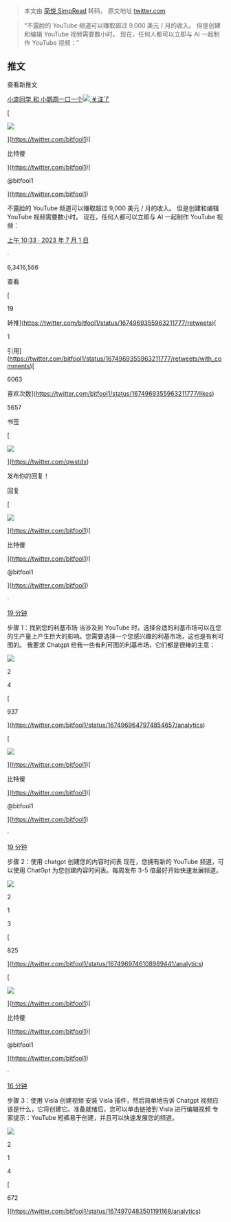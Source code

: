 > 本文由 [简悦 SimpRead](http://ksria.com/simpread/) 转码， 原文地址 [twitter.com](https://twitter.com/bitfool1/status/1674969355963211777)

> “不露脸的 YouTube 频道可以赚取超过 9,000 美元 / 月的收入。 但是创建和编辑 YouTube 视频需要数小时。 现在，任何人都可以立即与 AI 一起制作 YouTube 视频：”

推文
--

查看新推文

[小庞同学 和 小鹦鹉一口一个![](https://abs-0.twimg.com/emoji/v2/svg/1f367.svg) 关注了](https://twitter.com/i/timeline)

[

![](https://pbs.twimg.com/profile_images/1650344223596740608/CFoZsDZq_bigger.jpg)

](https://twitter.com/bitfool1)[

比特傻

](https://twitter.com/bitfool1)[

@bitfool1

](https://twitter.com/bitfool1)

不露脸的 YouTube 频道可以赚取超过 9,000 美元 / 月的收入。 但是创建和编辑 YouTube 视频需要数小时。 现在，任何人都可以立即与 AI 一起制作 YouTube 视频：

[上午 10:33 · 2023 年 7 月 1 日](https://twitter.com/bitfool1/status/1674969355963211777)

·

6,3416,566

查看

[

19

转推](https://twitter.com/bitfool1/status/1674969355963211777/retweets)[

1

引用](https://twitter.com/bitfool1/status/1674969355963211777/retweets/with_comments)[

6063

喜欢次数](https://twitter.com/bitfool1/status/1674969355963211777/likes)

5657

书签

[

![](https://pbs.twimg.com/profile_images/1602695002735271941/fcdA2znZ_bigger.jpg)

](https://twitter.com/qwstdx)

发布你的回复！

回复

[

![](https://pbs.twimg.com/profile_images/1650344223596740608/CFoZsDZq_bigger.jpg)

](https://twitter.com/bitfool1)[

比特傻

](https://twitter.com/bitfool1)[

@bitfool1

](https://twitter.com/bitfool1)

·

[19 分钟](https://twitter.com/bitfool1/status/1674969647974854657)

步骤 1：找到您的利基市场 当涉及到 YouTube 时，选择合适的利基市场可以在您的生产量上产生巨大的影响。您需要选择一个您感兴趣的利基市场，这也是有利可图的。 我要求 Chatgpt 给我一些有利可图的利基市场，它们都是很棒的主意：

![](https://pbs.twimg.com/ext_tw_video_thumb/1674969607982161922/pu/img/cUg-hlRTimf9RxEd.jpg)

2

4

[

937

](https://twitter.com/bitfool1/status/1674969647974854657/analytics)

[

![](https://pbs.twimg.com/profile_images/1650344223596740608/CFoZsDZq_bigger.jpg)

](https://twitter.com/bitfool1)[

比特傻

](https://twitter.com/bitfool1)[

@bitfool1

](https://twitter.com/bitfool1)

·

[19 分钟](https://twitter.com/bitfool1/status/1674969746108989441)

步骤 2：使用 chatgpt 创建您的内容时间表 现在，您拥有新的 YouTube 频道，可以使用 ChatGpt 为您创建内容时间表。每周发布 3-5 倍最好开始快速发展频道。

![](https://pbs.twimg.com/ext_tw_video_thumb/1674969709740183553/pu/img/zlrXEI97urSj5SXJ.jpg)

2

1

3

[

825

](https://twitter.com/bitfool1/status/1674969746108989441/analytics)

[

![](https://pbs.twimg.com/profile_images/1650344223596740608/CFoZsDZq_bigger.jpg)

](https://twitter.com/bitfool1)[

比特傻

](https://twitter.com/bitfool1)[

@bitfool1

](https://twitter.com/bitfool1)

·

[16 分钟](https://twitter.com/bitfool1/status/1674970483501191168)

步骤 3：使用 Visla 创建视频 安装 Visla 插件，然后简单地告诉 Chatgpt 视频应该是什么，它将创建它。准备就绪后，您可以单击链接到 Visla 进行编辑视频 专家提示：YouTube 短裤易于创建，并且可以快速发展您的频道。

![](https://pbs.twimg.com/ext_tw_video_thumb/1674970432146116614/pu/img/peoA-fSjlUz1QtkI.jpg)

2

1

4

[

672

](https://twitter.com/bitfool1/status/1674970483501191168/analytics)